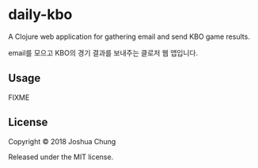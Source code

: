 # daily-kbo

A Clojure web application for gathering email and send KBO game results.

email를 모으고 KBO의 경기 결과를 보내주는 클로저 웹 앱입니다.

## Usage

FIXME

## License

Copyright © 2018 Joshua Chung

Released under the MIT license.
